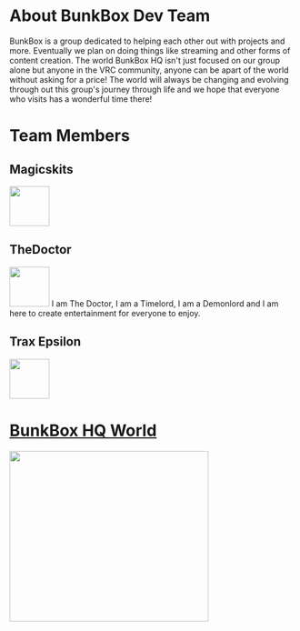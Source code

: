 # About BunkBox Dev Team
BunkBox is a group dedicated to helping each other out with projects and more. Eventually we plan on doing things like streaming and other forms of content creation. The world BunkBox HQ isn't just focused on our group alone but anyone in the VRC community, anyone can be apart of the world without asking for a price! The world will always be changing and evolving through out this group's journey through life and we hope that everyone who visits has a wonderful time there!



# Team Members 
## Magicskits
<img src="https://bit.ly/3JjbYjJ" data-canonical-src="https://bit.ly/3JjbYjJ" width="70" height="70" />


## TheDoctor
<img src="https://user-images.githubusercontent.com/39390981/181996786-ad072234-da73-4c93-9e8f-cdf57967eddf.png" data-canonical-src="https://user-images.githubusercontent.com/39390981/181996769-0bb9a12e-1fcc-4bfc-871b-440bb0a045af.png" width="70" height="70" />
I am The Doctor, I am a Timelord, I am a Demonlord and I am here to create entertainment for everyone to enjoy.

## Trax Epsilon
<img src="https://bit.ly/3P0VpKF" data-canonical-src="https://bit.ly/3P0VpKF" width="70" height="70" />


# [BunkBox HQ World](https://vrchat.com/home/launch?worldId=wrld_a9c777dd-1073-40c7-8915-ab1eda10c6a4)
<img src="https://d348imysud55la.cloudfront.net/World-BunkBox-Image-2019431f1_4_.file_6652d7bb-75ea-4b75-ad03-af176f904fc1.14.png" data-canonical-src="https://d348imysud55la.cloudfront.net/World-BunkBox-Image-2019431f1_4_.file_6652d7bb-75ea-4b75-ad03-af176f904fc1.14.png" width="350" height="300" />
